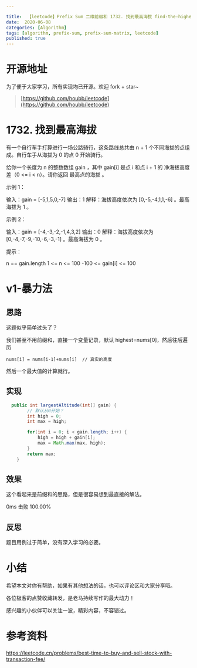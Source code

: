 ```yaml
---

title:  【leetcode】Prefix Sum 二维前缀和 1732. 找到最高海拔 find-the-highest-altitude
date:  2020-06-08
categories: [Algorithm]
tags: [algorithm, prefix-sum, prefix-sum-matrix, leetcode]
published: true
---
```



# 开源地址

为了便于大家学习，所有实现均已开源。欢迎 fork + star~

> [https://github.com/houbb/leetcode](https://github.com/houbb/leetcode)

# 1732. 找到最高海拔

有一个自行车手打算进行一场公路骑行，这条路线总共由 n + 1 个不同海拔的点组成。自行车手从海拔为 0 的点 0 开始骑行。

给你一个长度为 n 的整数数组 gain ，其中 gain[i] 是点 i 和点 i + 1 的 净海拔高度差（0 <= i < n）。请你返回 最高点的海拔 。

 

示例 1：

输入：gain = [-5,1,5,0,-7]
输出：1
解释：海拔高度依次为 [0,-5,-4,1,1,-6] 。最高海拔为 1 。

示例 2：

输入：gain = [-4,-3,-2,-1,4,3,2]
输出：0
解释：海拔高度依次为 [0,-4,-7,-9,-10,-6,-3,-1] 。最高海拔为 0 。
 

提示：

n == gain.length
1 <= n <= 100
-100 <= gain[i] <= 100

# v1-暴力法

## 思路

这题似乎简单过头了？

我们甚至不用前缀和，直接一个变量记录，默认 highest=nums[0]，然后往后遍历

```
nums[i] = nums[i-1]+nums[i]  // 真实的高度
```

然后一个最大值的计算就行。

## 实现

```java
  public int largestAltitude(int[] gain) {
        // 默认从0开始？
        int high = 0;
        int max = high;

        for(int i = 0; i < gain.length; i++) {
            high = high + gain[i];
            max = Math.max(max, high);
        }
        return max;
    }
```

## 效果

这个看起来是前缀和的思路，但是很容易想到最直接的解法。

0ms 击败 100.00%

## 反思

题目用例过于简单，没有深入学习的必要。

# 小结

希望本文对你有帮助，如果有其他想法的话，也可以评论区和大家分享哦。

各位极客的点赞收藏转发，是老马持续写作的最大动力！

感兴趣的小伙伴可以关注一波，精彩内容，不容错过。


# 参考资料

https://leetcode.cn/problems/best-time-to-buy-and-sell-stock-with-transaction-fee/

